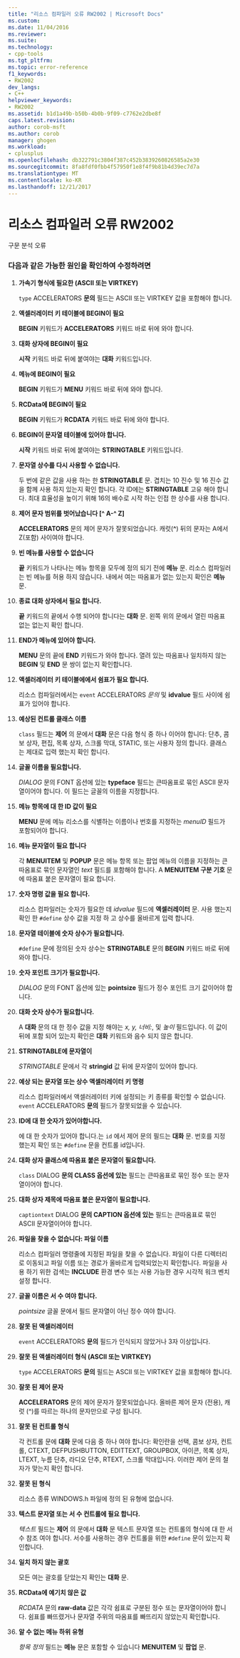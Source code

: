 ```yaml
---
title: "리소스 컴파일러 오류 RW2002 | Microsoft Docs"
ms.custom: 
ms.date: 11/04/2016
ms.reviewer: 
ms.suite: 
ms.technology:
- cpp-tools
ms.tgt_pltfrm: 
ms.topic: error-reference
f1_keywords:
- RW2002
dev_langs:
- C++
helpviewer_keywords:
- RW2002
ms.assetid: b1d1a49b-b50b-4b0b-9f09-c7762e2dbe8f
caps.latest.revision: 
author: corob-msft
ms.author: corob
manager: ghogen
ms.workload:
- cplusplus
ms.openlocfilehash: db322791c3804f387c452b3839260826585a2e30
ms.sourcegitcommit: 8fa8fdf0fbb4f57950f1e8f4f9b81b4d39ec7d7a
ms.translationtype: MT
ms.contentlocale: ko-KR
ms.lasthandoff: 12/21/2017
---
```

# <a name="resource-compiler-error-rw2002"></a>리소스 컴파일러 오류 RW2002
구문 분석 오류  
  
### <a name="to-fix-by-checking-the-following-possible-causes"></a>다음과 같은 가능한 원인을 확인하여 수정하려면  
  
1.  **가속기 형식에 필요한 (ASCII 또는 VIRTKEY)**  
  
     `type` ACCELERATORS **문의** 필드는 ASCII 또는 VIRTKEY 값을 포함해야 합니다.  
  
2.  **액셀러레이터 키 테이블에 BEGIN이 필요**  
  
     **BEGIN** 키워드가 **ACCELERATORS** 키워드 바로 뒤에 와야 합니다.  
  
3.  **대화 상자에 BEGIN이 필요**  
  
     **시작** 키워드 바로 뒤에 붙여야는 **대화** 키워드입니다.  
  
4.  **메뉴에 BEGIN이 필요**  
  
     **BEGIN** 키워드가 **MENU** 키워드 바로 뒤에 와야 합니다.  
  
5.  **RCData에 BEGIN이 필요**  
  
     **BEGIN** 키워드가 **RCDATA** 키워드 바로 뒤에 와야 합니다.  
  
6.  **BEGIN이 문자열 테이블에 있어야 합니다.**  
  
     **시작** 키워드 바로 뒤에 붙여야는 **STRINGTABLE** 키워드입니다.  
  
7.  **문자열 상수를 다시 사용할 수 없습니다.**  
  
     두 번에 같은 값을 사용 하는 한 **STRINGTABLE** 문. 겹치는 10 진수 및 16 진수 값을 함께 사용 하지 있는지 확인 합니다. 각 ID에는 **STRINGTABLE** 고유 해야 합니다. 최대 효율성을 높이기 위해 16의 배수로 시작 하는 인접 한 상수를 사용 합니다.  
  
8.  **제어 문자 범위를 벗어났습니다 [^ A-^ Z]**  
  
     **ACCELERATORS** 문의 제어 문자가 잘못되었습니다. 캐럿(**^**) 뒤의 문자는 A에서 Z(포함) 사이여야 합니다.  
  
9. **빈 메뉴를 사용할 수 없습니다**  
  
     **끝** 키워드가 나타나는 메뉴 항목을 모두에 정의 되기 전에 **메뉴** 문. 리소스 컴파일러는 빈 메뉴를 허용 하지 않습니다. 내에서 여는 따옴표가 없는 있는지 확인은 **메뉴** 문.  
  
10. **종료 대화 상자에서 필요 합니다.**  
  
     **끝** 키워드의 끝에서 수행 되어야 합니다는 **대화** 문. 왼쪽 위의 문에서 열린 따옴표 없는 없는지 확인 합니다.  
  
11. **END가 메뉴에 있어야 합니다.**  
  
     **MENU** 문의 끝에 **END** 키워드가 와야 합니다. 열려 있는 따옴표나 일치하지 않는 **BEGIN** 및 **END** 문 쌍이 없는지 확인합니다.  
  
12. **액셀러레이터 키 테이블에에서 쉼표가 필요 합니다.**  
  
     리소스 컴파일러에서는 `event` ACCELERATORS *문의* 및 **idvalue** 필드 사이에 쉼표가 있어야 합니다.  
  
13. **예상된 컨트롤 클래스 이름**  
  
     `class` 필드는 **제어** 의 문에서 **대화** 문은 다음 형식 중 하나 이어야 합니다: 단추, 콤보 상자, 편집, 목록 상자, 스크롤 막대, STATIC, 또는 사용자 정의 합니다. 클래스는 제대로 입력 했는지 확인 합니다.  
  
14. **글꼴 이름을 필요합니다.**  
  
     *DIALOG* 문의 FONT 옵션에 있는 **typeface** 필드는 큰따옴표로 묶인 ASCII 문자열이어야 합니다. 이 필드는 글꼴의 이름을 지정합니다.  
  
15. **메뉴 항목에 대 한 ID 값이 필요**  
  
     **MENU** 문에 메뉴 리소스를 식별하는 이름이나 번호를 지정하는 *menuID* 필드가 포함되어야 합니다.  
  
16. **메뉴 문자열이 필요 합니다**  
  
     각 **MENUITEM** 및 **POPUP** 문은 메뉴 항목 또는 팝업 메뉴의 이름을 지정하는 큰따옴표로 묶인 문자열인 *text* 필드를 포함해야 합니다. A **MENUITEM 구분 기호** 문에 따옴표 붙은 문자열이 필요 합니다.  
  
17. **숫자 명령 값을 필요 합니다.**  
  
     리소스 컴파일러는 숫자가 필요한 데 *idvalue* 필드에 **액셀러레이터** 문. 사용 했는지 확인 한 `#define` 상수 값을 지정 하 고 상수를 올바르게 입력 합니다.  
  
18. **문자열 테이블에 숫자 상수가 필요합니다.**  
  
     `#define` 문에 정의된 숫자 상수는 **STRINGTABLE** 문의 **BEGIN** 키워드 바로 뒤에 와야 합니다.  
  
19. **숫자 포인트 크기가 필요합니다.**  
  
     *DIALOG* 문의 FONT 옵션에 있는 **pointsize** 필드가 정수 포인트 크기 값이어야 합니다.  
  
20. **대화 숫자 상수가 필요합니다.**  
  
     A **대화** 문의 대 한 정수 값을 지정 해야는 *x, y, 너비:*, 및 *높이* 필드입니다. 이 값이 뒤에 포함 되어 있는지 확인은 **대화** 키워드와 음수 되지 않은 합니다.  
  
21. **STRINGTABLE에 문자열이**  
  
     *STRINGTABLE* 문에서 각 **stringid** 값 뒤에 문자열이 있어야 합니다.  
  
22. **예상 되는 문자열 또는 상수 액셀러레이터 키 명령**  
  
     리소스 컴파일러에서 액셀러레이터 키에 설정되는 키 종류를 확인할 수 없습니다. `event` ACCELERATORS **문의** 필드가 잘못되었을 수 있습니다.  
  
23. **ID에 대 한 숫자가 있어야합니다.**  
  
     에 대 한 숫자가 있어야 합니다.는 `id` 에서 제어 문의 필드는 **대화** 문. 번호를 지정 했는지 확인 또는 `#define` 문을 컨트롤 id입니다.  
  
24. **대화 상자 클래스에 따옴표 붙은 문자열이 필요합니다.**  
  
     `class` DIALOG **문의 CLASS 옵션에 있는** 필드는 큰따옴표로 묶인 정수 또는 문자열이어야 합니다.  
  
25. **대화 상자 제목에 따옴표 붙은 문자열이 필요합니다.**  
  
     `captiontext` DIALOG **문의 CAPTION 옵션에 있는** 필드는 큰따옴표로 묶인 ASCII 문자열이어야 합니다.  
  
26. **파일을 찾을 수 없습니다: 파일 이름**  
  
     리소스 컴파일러 명령줄에 지정된 파일을 찾을 수 없습니다. 파일이 다른 디렉터리로 이동되고 파일 이름 또는 경로가 올바르게 입력되었는지 확인합니다. 파일을 사용 하기 위한 검색는 **INCLUDE** 환경 변수 또는 사용 가능한 경우 시각적 워크 벤치 설정 합니다.  
  
27. **글꼴 이름은 서 수 여야 합니다.**  
  
     *pointsize* 글꼴 문에서 필드 문자열이 아닌 정수 여야 합니다.  
  
28. **잘못 된 액셀러레이터**  
  
     `event` ACCELERATORS **문의** 필드가 인식되지 않았거나 3자 이상입니다.  
  
29. **잘못 된 액셀러레이터 형식 (ASCII 또는 VIRTKEY)**  
  
     `type` ACCELERATORS **문의** 필드는 ASCII 또는 VIRTKEY 값을 포함해야 합니다.  
  
30. **잘못 된 제어 문자**  
  
     **ACCELERATORS** 문의 제어 문자가 잘못되었습니다. 올바른 제어 문자 (전용), 캐럿 (^)를 따르는 하나의 문자만으로 구성 됩니다.  
  
31. **잘못 된 컨트롤 형식**  
  
     각 컨트롤 문에 **대화** 문에 다음 중 하나 여야 합니다: 확인란을 선택, 콤보 상자, 컨트롤, CTEXT, DEFPUSHBUTTON, EDITTEXT, GROUPBOX, 아이콘, 목록 상자, LTEXT, 누름 단추, 라디오 단추, RTEXT, 스크롤 막대입니다. 이러한 제어 문의 철자가 맞는지 확인 합니다.  
  
32. **잘못 된 형식**  
  
     리소스 종류 WINDOWS.h 파일에 정의 된 유형에 없습니다.  
  
33. **텍스트 문자열 또는 서 수 컨트롤에 필요 합니다.**  
  
     *텍스트* 필드는 **제어** 의 문에서 **대화** 문 텍스트 문자열 또는 컨트롤의 형식에 대 한 서 수 참조 여야 합니다. 서수를 사용하는 경우 컨트롤을 위한 `#define` 문이 있는지 확인합니다.  
  
34. **일치 하지 않는 괄호**  
  
     모든 여는 괄호를 닫았는지 확인는 **대화** 문.  
  
35. **RCData에 예기치 않은 값**  
  
     *RCDATA* 문의 **raw-data** 값은 각각 쉼표로 구분된 정수 또는 문자열이어야 합니다. 쉼표를 빠뜨렸거나 문자열 주위의 따옴표를 빠뜨리지 않았는지 확인합니다.  
  
36. **알 수 없는 메뉴 하위 유형**  
  
     *항목 정의* 필드는 **메뉴** 문은 포함할 수 있습니다 **MENUITEM** 및 **팝업** 문.